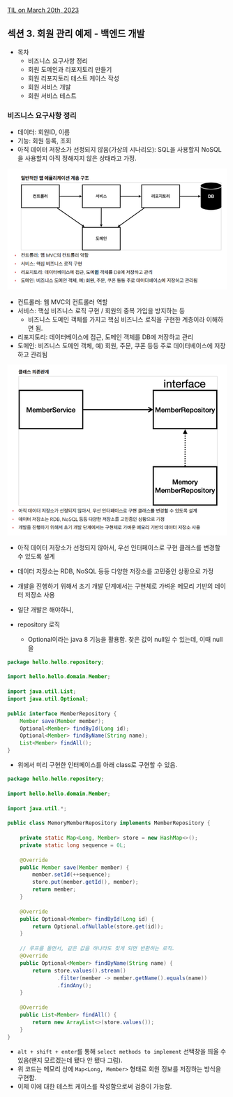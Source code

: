 [TIL on March 20th, 2023](../../TIL/2023/03/03-20-2023.md)
## 섹션 3. 회원 관리 예제 - 백엔드 개발
* 목차
  - 비즈니스 요구사항 정리
  - 회원 도메인과 리포지토리 만들기
  - 회원 리포지토리 테스트 케이스 작성
  - 회원 서비스 개발
  - 회원 서비스 테스트

### 비즈니스 요구사항 정리
* 데이터: 회원ID, 이름
* 기능: 회원 등록, 조회
* 아직 데이터 저장소가 선정되지 않음(가상의 시나리오): SQL을 사용할지 NoSQL을 사용할지 아직 정해지지 않은 상태라고 가정.

![일반적인 웹 어플리케이션 계층 구조](./img/web-app-struct.png)

* 컨트롤러: 웹 MVC의 컨트롤러 역할
* 서비스: 핵심 비즈니스 로직 구현 / 회원의 중복 가입을 방지하는 등
  - 비즈니스 도메인 객체를 가지고 핵심 비즈니스 로직을 구현한 계층이라 이해하면 됨.
* 리포지토리: 데이터베이스에 접근, 도메인 객체를 DB에 저장하고 관리
* 도메인: 비즈니스 도메인 객체, 예) 회원, 주문, 쿠폰 등등 주로 데이터베이스에 저장하고 관리됨

![클래스 의존관계](./img/class-dependencies.png)
* 아직 데이터 저장소가 선정되지 않아서, 우선 인터페이스로 구현 클래스를 변경할 수 있도록 설계
* 데이터 저장소는 RDB, NoSQL 등등 다양한 저장소를 고민중인 상황으로 가정
* 개발을 진행하기 위해서 초기 개발 단계에서는 구현체로 가벼운 메모리 기반의 데이터 저장소 사용

* 일단 개발은 해야하니, 

* repository 로직
  - Optional이라는 java 8 기능을 활용함. 찾은 값이 null일 수 있는데, 이때 null을 

```java
package hello.hello.repository;

import hello.hello.domain.Member;

import java.util.List;
import java.util.Optional;

public interface MemberRepository {
    Member save(Member member);
    Optional<Member> findById(Long id);
    Optional<Member> findByName(String name);
    List<Member> findAll();
}
```

* 위에서 미리 구현한 인터페이스를 아래 class로 구현할 수 있음.
```java
package hello.hello.repository;

import hello.hello.domain.Member;

import java.util.*;

public class MemoryMemberRepository implements MemberRepository {

    private static Map<Long, Member> store = new HashMap<>();
    private static long sequence = 0L;

    @Override
    public Member save(Member member) {
        member.setId(++sequence);
        store.put(member.getId(), member);
        return member;
    }

    @Override
    public Optional<Member> findById(Long id) {
        return Optional.ofNullable(store.get(id));
    }

    // 루프를 돌면서, 같은 값을 하나라도 찾게 되면 반환하는 로직.
    @Override
    public Optional<Member> findByName(String name) {
        return store.values().stream()
                .filter(member -> member.getName().equals(name))
                .findAny();
    }

    @Override
    public List<Member> findAll() {
        return new ArrayList<>(store.values());
    }
}

```
  - `alt + shift + enter`를 통해 `select methods to implement` 선택창을 띄울 수 있음(왠지 모르겠는데 됐다 안 됐다 그럼).
  - 위 코드는 메모리 상에 `Map<Long, Member>` 형태로 회원 정보를 저장하는 방식을 구현함.
  - 이제 이에 대한 테스트 케이스를 작성함으로써 검증이 가능함.